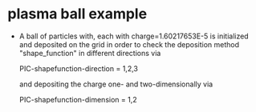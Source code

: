 # plasma ball example
* A ball of particles with, each with charge=1.60217653E-5 is initialized and deposited on the grid
    in order to check the deposition method "shape_function" in different
    directions via

    PIC-shapefunction-direction = 1,2,3

    and depositing the charge one- and two-dimensionally via

    PIC-shapefunction-dimension = 1,2
